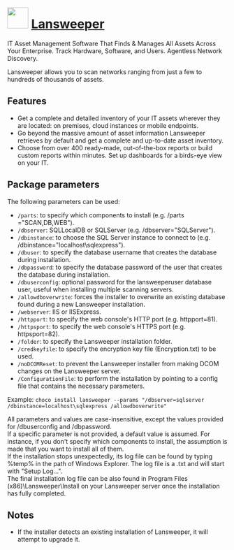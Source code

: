 ﻿# <img src="https://cdn.jsdelivr.net/gh/comnam90/chocolatey-packages@2da327a6f4e84fbaaa6cd428ed889022a3e9d05b/icons/lansweeper.jpg" width="48" height="48"/> [Lansweeper](https://chocolatey.org/packages/lansweeper)

IT Asset Management Software That Finds & Manages All Assets Across Your Enterprise. Track Hardware, Software, and Users. Agentless Network Discovery.

Lansweeper allows you to scan networks ranging from just a few to hundreds of thousands of assets.

## Features

* Get a complete and detailed inventory of your IT assets wherever they are located: on premises, cloud instances or mobile endpoints.​
* Go beyond the massive amount of asset information Lansweeper retrieves by default and get a complete and up-to-date asset inventory.
* Choose from over 400 ready-made, out-of-the-box reports or build custom reports within minutes. Set up dashboards for a birds-eye view on your IT.

## Package parameters

The following parameters can be used:

* `/parts`: to specify which components to install (e.g. /parts ="SCAN,DB,WEB").
* `/dbserver`: SQLLocalDB or SQLServer (e.g. /dbserver="SQLServer").
* `/dbinstance`: to choose the SQL Server instance to connect to (e.g. /dbinstance="localhost\sqlexpress").
* `/dbuser`: to specify the database username that creates the database during installation.
* `/dbpassword`: to specify the database password of the user that creates the database during installation.
* `/dbuserconfig`: optional password for the lansweeperuser database user, useful when installing multiple scanning servers.
* `/allowdboverwrite`: forces the installer to overwrite an existing database found during a new Lansweeper installation.
* `/webserver`: IIS or IISExpress.
* `/httpport`: to specify the web console's HTTP port (e.g. httpport=81).
* `/httpsport`: to specify the web console's HTTPS port (e.g. httpsport=82).
* `/folder`: to specify the Lansweeper installation folder.
* `/credkeyfile`: to specify the encryption key file (Encryption.txt) to be used.
* `/noDCOMReset`: to prevent the Lansweeper installer from making DCOM changes on the Lansweeper server.
* `/ConfigurationFile`: to perform the installation by pointing to a config file that contains the necessary parameters.

Example: `choco install lansweeper --params "/dbserver=sqlserver /dbinstance=localhost\sqlexpress /allowdboverwrite"`

All parameters and values are case-insensitive, except the values provided for /dbuserconfig and /dbpassword.  
If a specific parameter is not provided, a default value is assumed. For instance, if you don't specify which components to install, the assumption is made that you want to install all of them.  
If the installation stops unexpectedly, its log file can be found by typing %temp% in the path of Windows Explorer. The log file is a .txt and will start with "Setup Log...".  
The final installation log file can be also found in Program Files (x86)\Lansweeper\Install on your Lansweeper server once the installation has fully completed.

## Notes

* If the installer detects an existing installation of Lansweeper, it will attempt to upgrade it.
